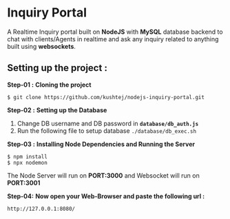# Inquiry Portal

A Realtime Inquiry portal built on **NodeJS**  with **MySQL** database backend to chat with clients/Agents  in realtime and ask any inquiry related to anything built using **websockets**.


## Setting up the project :

**Step-01 :** **Cloning the project**
```
$ git clone https://github.com/kushtej/nodejs-inquiry-portal.git
```
**Step-02 :** **Setting up the Database**

1. Change DB username and DB password in **`database/db_auth.js`** 
2. Run the following file to setup database `./database/db_exec.sh`

**Step-03 :** **Installing Node Dependencies and Running the Server**

```
$ npm install
$ npx nodemon
```

The Node Server will run on **PORT:3000** and Websocket will run on **PORT:3001**


**Step-04:**  **Now open your Web-Browser and paste the following url :**

```
http://127.0.0.1:8080/
```